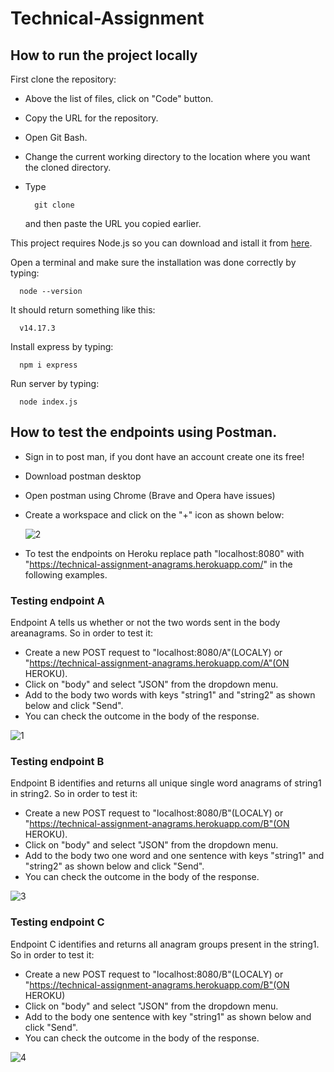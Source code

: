 # Technical-Assignment

## How to run the project locally 
  First clone the repository:
  - Above the list of files, click on "Code" button.
  - Copy the URL for the repository.
  - Open Git Bash.
  - Change the current working directory to the location where you want the cloned directory.
  - Type 
      
          git clone
          
    and then paste the URL you copied earlier.

  
  This project requires Node.js so you can download and istall it from [here](https://nodejs.org/en/download/).
  
  Open a terminal and make sure the installation was done correctly by typing:
  
      node --version
      
  It should return something like this:
  
      v14.17.3
      
  Install express by typing:
  
      npm i express
      
  Run server by typing:
  
      node index.js 

## How to test the endpoints using Postman.
  - Sign in to post man, if you dont have an account create one its free!
  - Download postman desktop
  - Open postman using Chrome (Brave and Opera have issues)
  - Create a workspace and click on the "+" icon as shown below:
 
    ![2](https://user-images.githubusercontent.com/25777650/178105004-cf1f8d22-5434-498f-a042-6b7d90d989a0.png)
  
  - To test the endpoints on Heroku replace path "localhost:8080" with "https://technical-assignment-anagrams.herokuapp.com/" in the following examples.

  
### Testing endpoint A
   Endpoint A tells us whether or not the two words sent in the body areanagrams. So in order to test it:

   - Create a new POST request to "localhost:8080/A"(LOCALY) or "https://technical-assignment-anagrams.herokuapp.com/A"(ON HEROKU).
   - Click on "body" and select "JSON" from the dropdown menu.
   - Add to the body two words with keys "string1" and "string2" as shown below and click "Send".
   - You can check the outcome in the body of the response.
   
   ![1](https://user-images.githubusercontent.com/25777650/178105551-a31197aa-46ad-4d08-bd23-d8b7d7da53eb.png)



### Testing endpoint B
  Endpoint B identifies and returns all unique single word anagrams of string1 in string2. So in order to test it:

   - Create a new POST request to "localhost:8080/B"(LOCALY) or "https://technical-assignment-anagrams.herokuapp.com/B"(ON HEROKU).
   - Click on "body" and select "JSON" from the dropdown menu.
   - Add to the body two one word and one sentence with keys "string1" and "string2" as shown below and click "Send".
   - You can check the outcome in the body of the response.

  ![3](https://user-images.githubusercontent.com/25777650/178105896-cc4a36fe-9b8d-42c1-8e26-0d6086665f2e.png)


### Testing endpoint C
  Endpoint C identifies and returns all anagram groups present in the string1. So in order to test it:

   - Create a new POST request to "localhost:8080/B"(LOCALY) or "https://technical-assignment-anagrams.herokuapp.com/B"(ON HEROKU)
   - Click on "body" and select "JSON" from the dropdown menu.
   - Add to the body one sentence with key "string1" as shown below and click "Send".
   - You can check the outcome in the body of the response.
  
  ![4](https://user-images.githubusercontent.com/25777650/178106058-ae13cf1c-65a6-4ac9-acfd-a5b21f5e5c8a.png)

